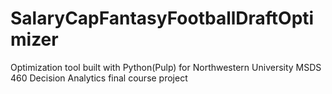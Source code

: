 # SalaryCapFantasyFootballDraftOptimizer
Optimization tool built with Python(Pulp) for Northwestern University MSDS 460 Decision Analytics final course project
